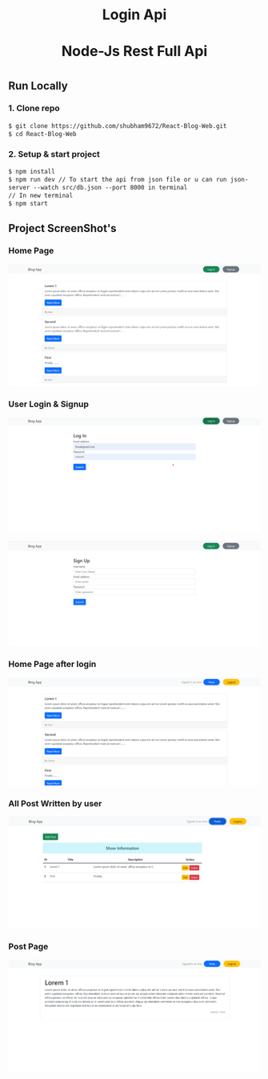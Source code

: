 <div align="center">

# Login Api
# Node-Js Rest Full Api

#
</div>

## Run Locally

### 1. Clone repo

```
$ git clone https://github.com/shubham9672/React-Blog-Web.git
$ cd React-Blog-Web
```
### 2. Setup & start project

```
$ npm install
$ npm run dev // To start the api from json file or u can run json-server --watch src/db.json --port 8000 in terminal 
// In new terminal
$ npm start
```
## Project ScreenShot's
### Home Page 
<p align="center"><img src="./ScreenShots/1.png"></p>

### User Login & Signup 

<p align="center"><img src="./ScreenShots/2.png"></p>
<p align="center"><img src="./ScreenShots/6.png"></p>

### Home Page after login

<p align="center"><img src="./ScreenShots/3.png"></p>

### All Post Written by user

<p align="center"><img src="./ScreenShots/5.png"></p>

### Post Page

<p align="center"><img src="./ScreenShots/4.png"></p>






